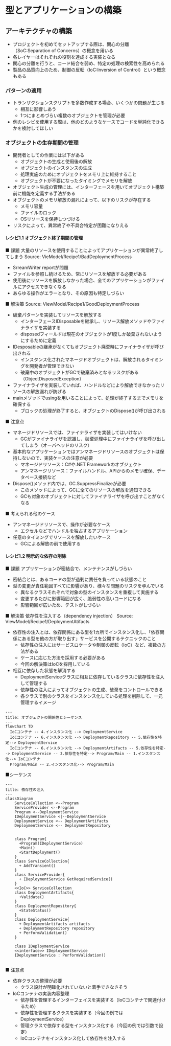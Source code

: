 # 型とアプリケーションの構築
## アーキテクチャの構築
- プロジェクトを初めてセットアップする際は、関心の分離（SoC:Separation of Concerns）の概念を用いる
- 各レイヤーはそれぞれの役割を達成する実装となる
- 関心の分離を行うと、コード結合を弱め、特定の処理の検索性を高められる
- 製品の品質向上のため、制御の反転（IoC:Inversion of Control）という概念もある

### パターンの適用
- トランザクションスクリプトを多数作成する場合、いくつかの問題が生じる
  - 相互に影響しあう
  - 1つにまとめづらい複数のオブジェクトを管理が必要
- 例のレシピを使用する際は、他のどのようなケースでコードを単純化できるかを検討してほしい

### オブジェクトの生存期間の管理
- 開発者としての作業には以下がある
  - オブジェクトの生成と使用後の解放
  - オブジェクトのインスタンスの生成
  - 処理実施のためにオブジェクトをメモリ上に維持すること
  - オブジェクトが不要になったタイミングでメモリを解放
- オブジェクト生成の管理には、インターフェースを用いてオブジェクト構築前に機能を定義する手法がある
- オブジェクトのメモリ解放の漏れによって、以下のリスクが存在する
  - メモリ容量
  - ファイルのロック
  - OSリソースを保持しつづける
- リスクによって、異常終了や不具合特定が困難になりえる

#### レシピ1.1 オブジェクト終了期間の管理
■ 課題
大量のリソースを使用することによってアプリケーションが異常終了してしまう
Source: VieModel/Recipe1/BadDeploymentProcess

- SrreamWriter reportが問題
- ファイルを参照し続けるため、常にリソースを解放する必要がある
- 使用後にリソースを解放しなかった場合、全てのアプリケーションがファイルにアクセスできなくなる
- あらゆる操作がエラーとなり、その原因も特定しづらい

■ 解決策
Source: ViewModel/Recipe1/GoodDeploymentProcess

- 破棄パターンを実装してリソースを解放する
  - インターフェースIDisposableを継承し、リソース解放メソッドやファイナライザを実装する
  - disposedフィールドは現在のオブジェクトが1度しか破棄されないようにするために定義
- IDesposableの継承がなくてもオブジェクト廃棄時にファイナライザが呼び出される
  - インスタンス化されたマネージドオブジェクトは、解放されるタイミングを開発者が管理できない
  - 破棄中のオブジェクトがGCで破棄済みとなるリスクがある（ObjectDisposedException）
- ファイナライザを実装していれば、ハンドルなどにより解放できなかったリソースの解放漏れが防げる
- mainメソッドでusingを用いることによって、処理が終了するまでメモリを確保する
  - ブロックの処理が終了すると、オブジェクトのDispose()が呼び出される

■ 注意点
- マネージドリソースでは、ファイナライザを実装してはいけない
  - GCがファイナライザを認識し、破棄処理中にファイナライザを呼び出してしまう（オーバヘッドのリスク）
- 基本的なアプリケーションではアンマネージドリソースのオブジェクトは保持しないので、実装ケースの注意が必要
  - マネージドリソース：C#や.NET Frameworkのオブジェクト
  - アンマネージリソース：ファイルハンドル、APIからのメモリ確保、データベース接続など
- Dispose()メソッド内では、GC.SuppressFinalizeが必要
  - このメソッドによって、GCに全てのリソースの解放を通知できる
  - GCも対象のオブジェクトに対してファイナライザを呼び出すことがなくなる

■ 考えられる他のケース
- アンマネージドリソースで、操作が必要なケース
  - エクセルなどでハンドルを独占するアプリケーション
- 任意のタイミングでリソースを解放したいケース
  - GCによる解放の前で使用する

#### レシピ1.2 明示的な依存の削除
■ 課題
アプリケーションが密結合で、メンテナンスがしづらい
- 密結合とは、あるコードの型が過剰に責任を負っている状態のこと
- 型の変更が責任範囲すべてに影響があり、様々な問題のリスクを孕んでいる
  - 異なるクラスそれぞれで対象の型のインスタンスを重複して実施する
  - 変更するたびに影響範囲が広く、脆弱性の高いコードになる
  - 影響範囲が広いため、テストがしづらい


■ 解決策
依存性を注入する（dependency injection）
Source: ViewModel/Recipe1/DeploymentAtifacts

- 依存性の注入とは、依存関係にある型を1カ所でインスタンス化し、「依存関係にある型を他の方が取り出す」サービスを公開するテクニックのこと
  - 依存性の注入にはサービスロケータや制御の反転（IoC）など、複数の方法がある
  - ケースに応じた方法を採用する必要がある
  - 今回の解決策はIoCを採用している
- 相互に依存した状態を解消する
  - DeploymentServiceクラスに相互に依存しているクラスに依存性を注入して管理する
  - 依存性の注入によってオブジェクトの生成、破棄をコントロールできる
  - 各クラスで別のクラスをインスタンス化している処理を削除して、一元管理するイメージ

```mermaid
---
title: オブジェクトの関係性とシーケンス
---
flowchart TD
  IoCコンテナ -- 4.インスタンス化 --> DeploymentService
  IoCコンテナ -- 6.インスタンス化 --> DeploymentRepository -- 5.依存性を特定--> DeploymentService
  IoCコンテナ -- 6.インスタンス化 --> DeploymentArtifacts -- 5.依存性を特定--> DeploymentService -- 3.依存性を特定--> Program/Main -- 1.インスタンス化--> IoCコンテナ
  Program/Main -- 2.インスタンス化--> Program/Main

```

■シーケンス

```mermaid
---
title: 依存性の注入
---
classDiagram
    ServiceCollection <--Program
    ServiceProvider <--Program
    Program <--DeploymentService
    IDeploymentService <|--DeploymentService
    DeploymentService <-- DeploymentArtifacts
    DeploymentService <-- DeploymentRepository


    class Program{
      +Program(IDeploymentService)
      +Main()
      +StartDeployment()
    }
    class ServiceCollection{
      + AddTransient()
    }
    class ServiceProvider{
      + IDeploymentService GetRequiredService()
    }
    <<IoC>> ServiceCollection
    class DeploymentArtifacts{
      +Validate()
    }
    class DeploymentRepository{
      +StateStatus()
    }
    class DeploymentService{
      + DeploymentArtifacts artifacts
      + DeploymentRepository repository
      + PerformValidation()
    }

    class IDeploymentService
    <<interface>> IDeploymentService
    IDeploymentService : PerformValidation()


```

■ 注意点
- 依存クラスの整理が必要
  - クラス設計が明確化されていないと着手できなさそう
- IoCコンテナの実装内容整理
  - 依存性を管理するインターフェイスを実装する（IoCコンテナで関連付けるため）
  - 依存性を管理するクラスを実装する（今回の例ではDeploymentService）
  - 管理クラスで依存する型をインスタンス化する（今回の例では引数で設定）
  - IoCコンテナをインスタンス化して依存性を注入する



<!-- #### レシピ1.x
■ 課題
Source: 

- hoge

■ 解決策
Source: 

- hoge

■ 注意点
- hoge

■ 考えられる他のケース -->
